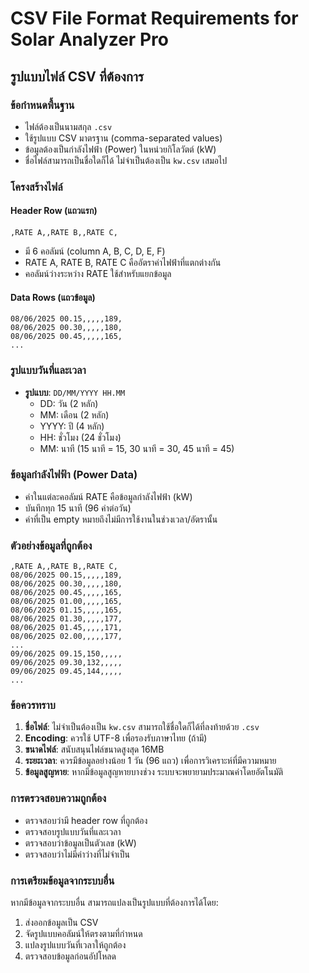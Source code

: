 # CSV File Format Requirements for Solar Analyzer Pro

## รูปแบบไฟล์ CSV ที่ต้องการ

### ข้อกำหนดพื้นฐาน
- ไฟล์ต้องเป็นนามสกุล `.csv`
- ใช้รูปแบบ CSV มาตรฐาน (comma-separated values)
- ข้อมูลต้องเป็นกำลังไฟฟ้า (Power) ในหน่วยกิโลวัตต์ (kW)
- ชื่อไฟล์สามารถเป็นชื่อใดก็ได้ ไม่จำเป็นต้องเป็น `kw.csv` เสมอไป

### โครงสร้างไฟล์

#### Header Row (แถวแรก)
```
,RATE A,,RATE B,,RATE C,
```
- มี 6 คอลัมน์ (column A, B, C, D, E, F)
- RATE A, RATE B, RATE C คืออัตราค่าไฟฟ้าที่แตกต่างกัน
- คอลัมน์ว่างระหว่าง RATE ใช้สำหรับแยกข้อมูล

#### Data Rows (แถวข้อมูล)
```
08/06/2025 00.15,,,,,189,
08/06/2025 00.30,,,,,180,
08/06/2025 00.45,,,,,165,
...
```

### รูปแบบวันที่และเวลา
- **รูปแบบ**: `DD/MM/YYYY HH.MM`
  - DD: วัน (2 หลัก)
  - MM: เดือน (2 หลัก)
  - YYYY: ปี (4 หลัก)
  - HH: ชั่วโมง (24 ชั่วโมง)
  - MM: นาที (15 นาที = 15, 30 นาที = 30, 45 นาที = 45)

### ข้อมูลกำลังไฟฟ้า (Power Data)
- ค่าในแต่ละคอลัมน์ RATE คือข้อมูลกำลังไฟฟ้า (kW)
- บันทึกทุก 15 นาที (96 ค่าต่อวัน)
- ค่าที่เป็น empty หมายถึงไม่มีการใช้งานในช่วงเวลา/อัตรานั้น

### ตัวอย่างข้อมูลที่ถูกต้อง
```csv
,RATE A,,RATE B,,RATE C,
08/06/2025 00.15,,,,,189,
08/06/2025 00.30,,,,,180,
08/06/2025 00.45,,,,,165,
08/06/2025 01.00,,,,,165,
08/06/2025 01.15,,,,,165,
08/06/2025 01.30,,,,,177,
08/06/2025 01.45,,,,,171,
08/06/2025 02.00,,,,,177,
...
09/06/2025 09.15,150,,,,,
09/06/2025 09.30,132,,,,,
09/06/2025 09.45,144,,,,,
...
```

### ข้อควรทราบ
1. **ชื่อไฟล์**: ไม่จำเป็นต้องเป็น `kw.csv` สามารถใช้ชื่อใดก็ได้ที่ลงท้ายด้วย `.csv`
2. **Encoding**: ควรใช้ UTF-8 เพื่อรองรับภาษาไทย (ถ้ามี)
3. **ขนาดไฟล์**: สนับสนุนไฟล์ขนาดสูงสุด 16MB
4. **ระยะเวลา**: ควรมีข้อมูลอย่างน้อย 1 วัน (96 แถว) เพื่อการวิเคราะห์ที่มีความหมาย
5. **ข้อมูลสูญหาย**: หากมีข้อมูลสูญหายบางช่วง ระบบจะพยายามประมาณค่าโดยอัตโนมัติ

### การตรวจสอบความถูกต้อง
- ตรวจสอบว่ามี header row ที่ถูกต้อง
- ตรวจสอบรูปแบบวันที่และเวลา
- ตรวจสอบว่าข้อมูลเป็นตัวเลข (kW)
- ตรวจสอบว่าไม่มีค่าว่างที่ไม่จำเป็น

### การเตรียมข้อมูลจากระบบอื่น
หากมีข้อมูลจากระบบอื่น สามารถแปลงเป็นรูปแบบที่ต้องการได้โดย:
1. ส่งออกข้อมูลเป็น CSV
2. จัดรูปแบบคอลัมน์ให้ตรงตามที่กำหนด
3. แปลงรูปแบบวันที่เวลาให้ถูกต้อง
4. ตรวจสอบข้อมูลก่อนอัปโหลด
